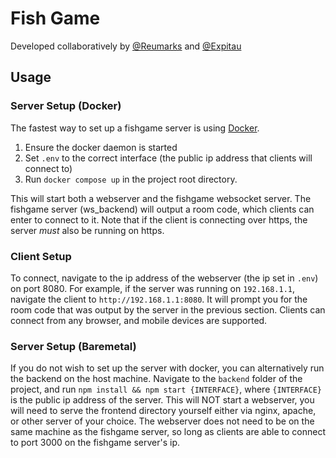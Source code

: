 # Fish Game
Developed collaboratively by [@Reumarks](https://github.com/reumarks) and [@Expitau](https://github.com/expitau-dev)

## Usage

### Server Setup (Docker)
The fastest way to set up a fishgame server is using [Docker](https://www.docker.com/get-started/). 
1. Ensure the docker daemon is started
2. Set `.env` to the correct interface (the public ip address that clients will connect to) 
3. Run `docker compose up` in the project root directory. 

This will start both a webserver and the fishgame websocket server. The fishgame server (ws_backend) will output a room code, which clients can enter to connect to it. Note that if the client is connecting over https, the server *must* also be running on https. 

### Client Setup
To connect, navigate to the ip address of the webserver (the ip set in `.env`) on port 8080. For example, if the server was running on `192.168.1.1`, navigate the client to `http://192.168.1.1:8080`. It will prompt you for the room code that was output by the server in the previous section. Clients can connect from any browser, and mobile devices are supported.

### Server Setup (Baremetal)
If you do not wish to set up the server with docker, you can alternatively run the backend on the host machine. Navigate to the `backend` folder of the project, and run `npm install && npm start {INTERFACE}`, where `{INTERFACE}` is the public ip address of the server. This will NOT start a webserver, you will need to serve the frontend directory yourself either via nginx, apache, or other server of your choice. The webserver does not need to be on the same machine as the fishgame server, so long as clients are able to connect to port 3000 on the fishgame server's ip. 
